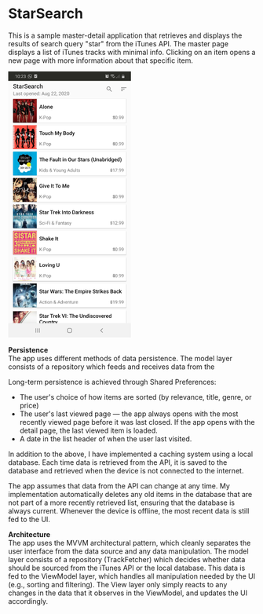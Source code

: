 # StarSearch
This is a sample master-detail application that retrieves and displays the results of search query "star" from the iTunes API. 
The master page displays a list of iTunes tracks with minimal info. Clicking on an item opens a new page with more information about that specific item.

<img width="250" src="Screenshot-1.jpg">

<b>Persistence</b><br>
The app uses different methods of data persistence. The model layer consists of a repository which feeds and receives data from the  

Long-term persistence is achieved through Shared Preferences:
<ul>
  <li>The user's choice of how items are sorted (by relevance, title, genre, or price)</li>
  <li>The user's last viewed page — the app always opens with the most recently viewed page before it was last closed. If the app opens with the detail page, the last viewed item is loaded.</li>
  <li>A date in the list header of when the user last visited.</li>
</ul>

In addition to the above, I have implemented a caching system using a local database. Each time data is retrieved from the API, it is saved to the database and retrieved when the device is not connected to the internet.

The app assumes that data from the API can change at any time. My implementation automatically deletes any old items in the database that are not part of a more recently retrieved list, ensuring that the database is always current. Whenever the device is offline, the most recent data is still fed to the UI.

<b>Architecture</b><br>
The app uses the MVVM architectural pattern, which cleanly separates the user interface from the data source and any data manipulation. 
The model layer consists of a repository (TrackFetcher) which decides whether data should be sourced from the iTunes API or the local database. 
This data is fed to the ViewModel layer, which handles all manipulation needed by the UI (e.g., sorting and filtering). 
The View layer only simply reacts to any changes in the data that it observes in the ViewModel, and updates the UI accordingly.
